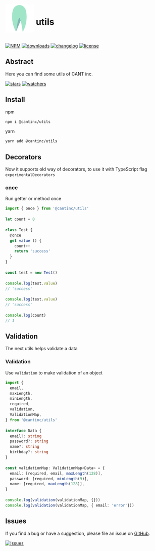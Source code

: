 <a href="https://github.com/cantinc">
  <img align="left" width="90" height="90" alt="CANT.store" src="https://raw.githubusercontent.com/cantinc/logger/v1.0.6/img/cant.store.png">
</a>

# &nbsp;utils

&nbsp;

[![NPM](https://img.shields.io/npm/v/@cantinc/utils.svg)](https://www.npmjs.com/package/@cantinc/utils)
[![downloads](https://img.shields.io/npm/dm/@cantinc/utils.svg)](https://www.npmtrends.com/@cantinc/utils)
[![changelog](https://img.shields.io/badge/Changelog-⋮-brightgreen)](https://changelogs.xyz/@cantinc/utils)
[![license](https://img.shields.io/npm/l/@cantinc/utils)](https://github.com/cantinc/utils/blob/main/LICENSE)

## Abstract
Here you can find some utils of CANT inc.

[![stars](https://img.shields.io/github/stars/cantinc/utils?style=social)](https://github.com/cantinc/utils/stargazers)
[![watchers](https://img.shields.io/github/watchers/cantinc/utils?style=social)](https://github.com/cantinc/utils/watchers)

## Install
npm
```bash
npm i @cantinc/utils
```
yarn
```bash
yarn add @cantinc/utils
```

## Decorators
Now it supports old way of decorators, to use it with TypeScript flag `experimentalDecorators`

### once
Run getter or method once

```typescript
import { once } from '@cantinc/utils'

let count = 0

class Test {
  @once
  get value () {
    count++
    return 'success'
  }
}

const test = new Test()

console.log(test.value)
// 'success'

console.log(test.value)
// 'success'

console.log(count)
// 1
```

## Validation

The next utils helps validate a data

### Validation

Use `validation` to make validation of an object

```typescript jsx
import {
  email,
  maxLength,
  minLength,
  required,
  validation,
  ValidationMap,
} from '@cantinc/utils'

interface Data {
  email?: string
  password?: string
  name?: string
  birthday?: string
}

const validationMap: ValidationMap<Data> = {
  email: [required, email, maxLength(128)],
  password: [required, minLength(9)],
  name: [required, maxLength(128)],
}

console.log(validation(validationMap, {}))
console.log(validation(validationMap, { email: 'error'}))
```

## Issues
If you find a bug or have a suggestion, please file an issue on [GitHub](https://github.com/d8corp/innet-utils/issues).

[![issues](https://img.shields.io/github/issues-raw/d8corp/innet-utils)](https://github.com/d8corp/innet-utils/issues)
